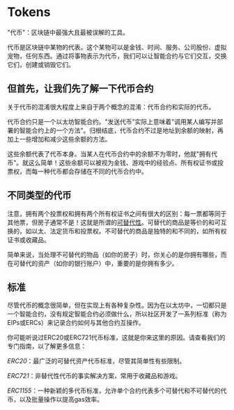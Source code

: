 # Tokens
"代币"：区块链中最强大且最被误解的工具。

代币是区块链中某物的代表。这个某物可以是金钱、时间、服务、公司股份、虚拟宠物，任何东西。通过将事物表示为代币，我们可以让智能合约与它们交互，交换它们，创建或销毁它们。

## 但首先，让我们先了解一下代币合约
关于代币的混淆很大程度上来自于两个概念的混淆：代币合约和实际的代币。

代币合约只是一个以太坊智能合约。"发送代币"实际上意味着"调用某人编写并部署的智能合约上的一个方法"。归根结底，代币合约不过是地址到余额的映射，再加上一些增加和减少这些余额的方法。

这些余额代表了代币本身。当某人在代币合约中的余额不为零时，他就"拥有代币"。就这么简单！这些余额可以被视为金钱、游戏中的经验点、所有权证书或投票权，而每一种代币都会存储在不同的代币合约中。

## 不同类型的代币
注意，拥有两个投票权和拥有两个所有权证书之间有很大的区别：每一票都等同于其他票，但房子通常不是！这就是所谓的[可替代性](https://en.wikipedia.org/wiki/Fungibility)。可替代的商品是等价的和可互换的，如以太、法定货币和投票权。不可替代的商品是独特的和不同的，如所有权证书或收藏品。

简单来说，当处理不可替代的物品（如你的房子）时，你关心的是你拥有哪些，而在可替代的资产（如你的银行账户）中，重要的是你拥有多少。

## 标准
尽管代币的概念很简单，但在实现上有各种复杂性。因为在以太坊中，一切都只是一个智能合约，没有规定智能合约必须做什么，所以社区开发了一系列标准（称为EIPs或ERCs）来记录合约如何与其他合约互操作。

你可能听说过ERC20或ERC721代币标准，这就是你来这里的原因。请查看我们的专门指南，以了解更多信息：

*ERC20*：最广泛的可替代资产代币标准，尽管其简单性有些限制。

*ERC721*：非替代性代币的事实解决方案，常用于收藏品和游戏。

*ERC1155*：一种新颖的多代币标准，允许单个合约代表多个可替代和不可替代的代币，以及批量操作以提高gas效率。